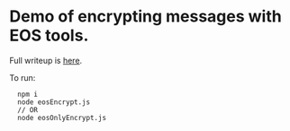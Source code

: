 # Demo of encrypting messages with EOS tools.
Full writeup is [here](https://steemit.com/eos/@ajose01/securing-messages-using-eos-and-ecdh-and-aes).

To run:
```
  npm i
  node eosEncrypt.js
  // OR
  node eosOnlyEncrypt.js
```
